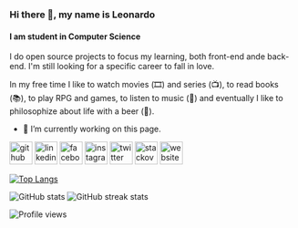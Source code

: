 ### Hi there 👋, my name is Leonardo
#### I am student in Computer Science

I do open source projects to focus my learning, both front-end ande back-end. I'm still looking for a specific career to fall in love.

In my free time I like to watch movies (🎞️) and series (📺), to read books (📚), to play RPG and games, to listen to music (🎵) and eventually I like to philosophize about life with a beer (🍺).

- 🔭 I’m currently working on this page. 

[<img src='https://cdn.jsdelivr.net/npm/simple-icons@3.0.1/icons/github.svg' alt='github' height='40'>](https://github.com/KallDrayck) [<img src='https://cdn.jsdelivr.net/npm/simple-icons@3.0.1/icons/linkedin.svg' alt='linkedin' height='40'>](https://www.linkedin.com/in/leo-calazans//)  [<img src='https://cdn.jsdelivr.net/npm/simple-icons@3.0.1/icons/facebook.svg' alt='facebook' height='40'>](https://www.facebook.com/leonardo.pintosilva.1)  [<img src='https://cdn.jsdelivr.net/npm/simple-icons@3.0.1/icons/instagram.svg' alt='instagram' height='40'>](https://www.instagram.com/drayck/)  [<img src='https://cdn.jsdelivr.net/npm/simple-icons@3.0.1/icons/twitter.svg' alt='twitter' height='40'>](https://twitter.com/LeoPintoSilva)  [<img src='https://cdn.jsdelivr.net/npm/simple-icons@3.0.1/icons/stackoverflow.svg' alt='stackoverflow' height='40'>](https://stackoverflow.com/users/14782482/leonardo-pinto-silva) [<img src='https://cdn.jsdelivr.net/npm/simple-icons@3.0.1/icons/icloud.svg' alt='website' height='40'>](https://kalldrayck.github.io/Curriculo/)  

[![Top Langs](https://github-readme-stats.vercel.app/api/top-langs/?username=KallDrayck)](https://github.com/anuraghazra/github-readme-stats)

![GitHub stats](https://github-readme-stats.vercel.app/api?username=KallDrayck&show_icons=true&count_private=true)  ![GitHub streak stats](https://github-readme-streak-stats.herokuapp.com/?user=KallDrayck)  

![Profile views](https://gpvc.arturio.dev/KallDrayck)  
